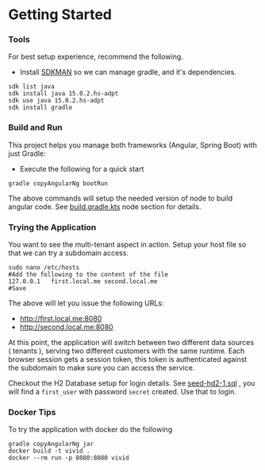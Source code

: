 # Getting Started

### Tools
For best setup experience, recommend the following.

* Install [SDKMAN](https://sdkman.io/) so we can manage gradle, and it's dependencies.

```shell
sdk list java
sdk install java 15.0.2.hs-adpt 
sdk use java 15.0.2.hs-adpt
sdk install gradle
```


### Build and Run
This project helps you manage both frameworks (Angular, Spring Boot) with just Gradle:

* Execute the following for a quick start

```shell
gradle copyAngularNg bootRun
```
The above commands will setup the needed version of node to build angular code.
See [build.gradle.kts](build.gradle.kts) node section for details. 

### Trying the Application
You want to see the multi-tenant aspect in action. Setup your host file so that we can try a subdomain access.

```shell
sudo nano /etc/hosts
#Add the following to the content of the file
127.0.0.1   first.local.me second.local.me
#Save
```
The above will let you issue the following URLs:
* http://first.local.me:8080
* http://second.local.me:8080

At this point, the application will switch between two different data sources ( tenants ), serving 
two different customers with the same runtime.  Each browser session gets a session token, this token
is authenticated against the subdomain to make sure you can access the service.

Checkout the H2 Database setup for login details. See [seed-hd2-1.sql](src/main/resources/templates/seed-h2-1.sql)
, you will find a `first_user` with password `secret` created. Use that to login.

### Docker Tips
To try the application with docker do the following
```shell
gradle copyAngularNg jar
docker build -t vivid .
docker --rm run -p 8080:8080 vivid
```

